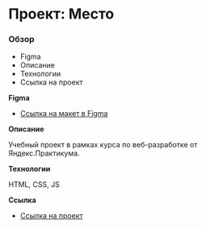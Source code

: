 # Проект: Место

### Обзор

* Figma
* Описание
* Технологии
* Ссылка на проект

**Figma**

* [Ссылка на макет в Figma](https://www.figma.com/file/2cn9N9jSkmxD84oJik7xL7/JavaScript.-Sprint-4?node-id=0%3A1)

**Описание**

Учебный проект в рамках курса по веб-разработке от Яндекс.Практикума.

**Технологии**

HTML, CSS, JS

**Ccылка**

* [Ссылка на проект](https://kvasilyev.github.io/mesto/)
